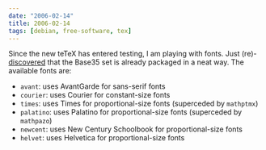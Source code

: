 ```yaml
---
date: "2006-02-14"
title: 2006-02-14
tags: [debian, free-software, tex]
---
```

Since the new teTeX has entered testing, I am playing with fonts.
Just
(re)-[discovered](http://www.tex.ac.uk/cgi-bin/texfaq2html?introduction=yes)
that the Base35 set is already packaged in a neat way. The
available fonts are:

* `avant`: uses AvantGarde for sans-serif fonts
* `courier`: uses Courier for constant-size fonts
* `times`: uses Times for proportional-size fonts (superceded by
  `mathptmx`)
* `palatino`: uses Palatino for proportional-size fonts (superceded
  by `mathpazo`)
* `newcent`: uses New Century Schoolbook for proportional-size
  fonts
* `helvet`: uses Helvetica for proportional-size fonts



